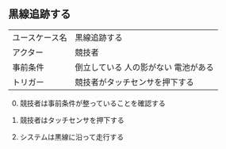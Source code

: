## 黒線追跡する

|   |   |
|---|---|
| ユースケース名 | 黒線追跡する |
| アクター | 競技者 |
| 事前条件 | 倒立している 人の影がない 電池がある |
| トリガー | 競技者がタッチセンサを押下する |

0. 競技者は事前条件が整っていることを確認する

1. 競技者はタッチセンサを押下する
2. システムは黒線に沿って走行する
